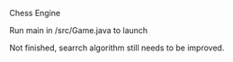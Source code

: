 Chess Engine

Run main in /src/Game.java to launch

Not finished, searrch algorithm still needs to be improved. 
